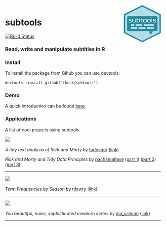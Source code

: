 <!-- README.md is generated from README.Rmd. Please edit that file -->

<img src="man/figures/subtools.png" width="120" height = "120" align="right" />

# subtools
[![Build Status](https://travis-ci.org/fkeck/subtools.svg?branch=master)](https://travis-ci.org/fkeck/subtools)

### Read, write and manipulate subtitles in R

### Install
To install the package from Gihub you can use devtools:

    devtools::install_github("fkeck/subtools")

### Demo
A quick introduction can be found [here](http://www.pieceofk.fr/?p=437).

### Applications
A list of cool projects using subtools.

![](https://upload.wikimedia.org/wikipedia/fr/c/c8/Rick_and_Morty_logo.png)

*A tidy text analysis of Rick and Morty* by [tudosgar](https://twitter.com/tudosgar) ([link](http://tamaszilagyi.com/blog/a-tidy-text-analysis-of-rick-and-morty/))

*Rick and Morty and Tidy Data Principles* by [pachamaltese](https://twitter.com/pachamaltese)
([part 1](http://pacha.hk/2017-10-13_rick_and_morty_tidy_data.html))
([part 2](http://pacha.hk/2017-10-22_rick_and_morty_tidy_data_2.html))
([part 3](http://pacha.hk/2017-11-06_rick_and_morty_tidy_data_3.html))

--------------

![](https://upload.wikimedia.org/wikipedia/commons/thumb/9/97/TNGopeninglogo.svg/640px-TNGopeninglogo.svg.png)

*Term Frequencies by Season* by [tdawry](https://twitter.com/tdawry)
([link](https://twitter.com/tdawry/status/919055698427809792))

--------------

![](https://upload.wikimedia.org/wikipedia/commons/thumb/4/4d/Parks_And_Recreation_Logo.png/640px-Parks_And_Recreation_Logo.png)

*You beautiful, naïve, sophisticated newborn series* by [ma_salmon](https://twitter.com/ma_salmon)
([link](http://www.masalmon.eu/2017/11/05/newborn-serie/))

--------------

